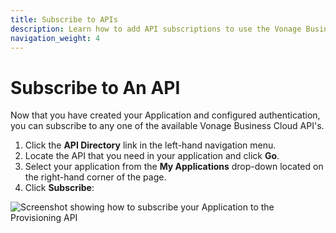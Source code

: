 ```yaml
---
title: Subscribe to APIs
description: Learn how to add API subscriptions to use the Vonage Business Communications APIs
navigation_weight: 4
---
```


# Subscribe to An API

Now that you have created your Application and configured authentication, you can subscribe to any one of the available Vonage Business Cloud API's.

1. Click the **API Directory** link in the left-hand navigation menu.
2. Locate the API that you need in your application and click **Go**.
3. Select your application from the **My Applications** drop-down located on the right-hand corner of the page. 
4. Click **Subscribe**:

![Screenshot showing how to subscribe your Application to the Provisioning API](/images/vbc/getting-started/subscribe-api.png)
